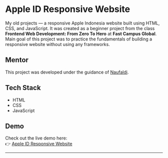 # Apple ID Responsive Website

My old projects — a responsive Apple Indonesia website built using HTML, CSS, and JavaScript. It was created as a beginner project from the class **Frontend Web Development: From Zero To Hero** at **Fast Campus Global**. Main goal of this project was to practice the fundamentals of building a responsive website without using any frameworks.

## Mentor

This project was developed under the guidance of [Naufaldi](https://github.com/naufaldi).

## Tech Stack

- HTML
- CSS
- JavaScript

## Demo

Check out the live demo here:  
👉 [Apple ID Responsive Website](https://chimerical-concha-34c889.netlify.app/)

---
